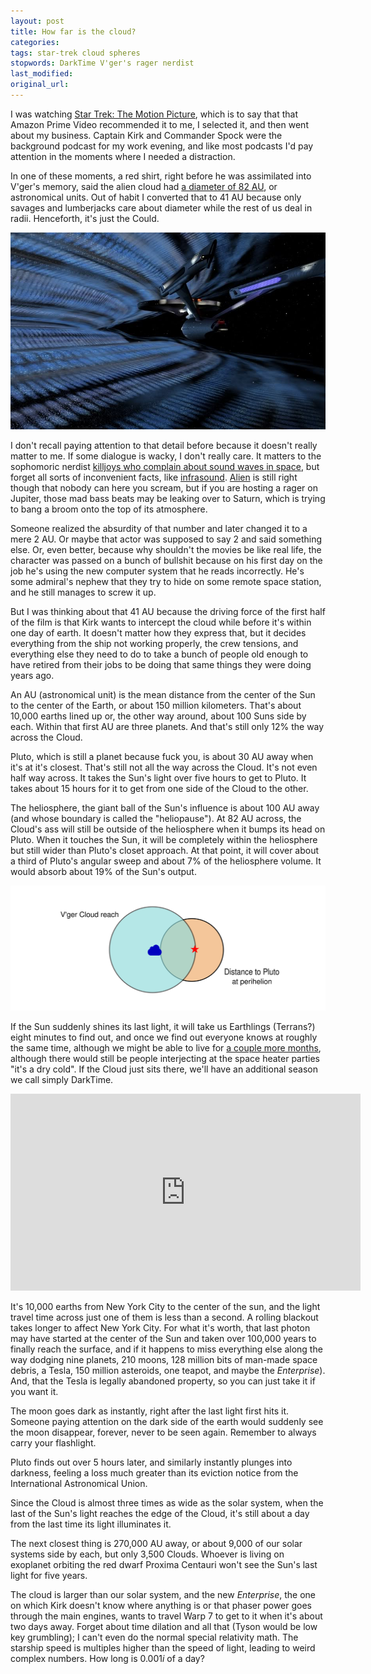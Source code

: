 ```yaml
---
layout: post
title: How far is the cloud?
categories:
tags: star-trek cloud spheres
stopwords: DarkTime V'ger's rager nerdist
last_modified:
original_url:
---
```


I was watching [Star Trek: The Motion Picture](https://www.imdb.com/title/tt0079945/), which is to say that that Amazon Prime Video recommended it to me, I selected it, and then went about my business. Captain Kirk and Commander Spock were the background podcast for my work evening, and like most podcasts I'd pay attention in the moments where I needed a distraction.

In one of these moments, a red shirt, right before he was assimilated into V'ger's memory, said the alien cloud had [a diameter of 82 AU](https://memory-alpha.fandom.com/wiki/V%27ger), or astronomical units. Out of habit I converted that to 41 AU because only savages and lumberjacks care about diameter while the rest of us deal in radii. Henceforth, it's just the Could.

![](/images/vger/vger-enterprise.jpg)

I don't recall paying attention to that detail before because it doesn't really matter to me. If some dialogue is wacky, I don't really care. It matters to the sophomoric nerdist [killjoys who complain about sound waves in space](https://www.wired.com/2016/04/neil-degrasse-tyson-black-hole-sucking-fun-universe/), but forget all sorts of inconvenient facts, like [infrasound](https://www.science.gov/topicpages/i/infrasound+source+observed). [Alien](https://www.imdb.com/title/tt0078748/) is still right though that nobody can here you scream, but if you are hosting a rager on Jupiter, those mad bass beats may be leaking over to Saturn, which is trying to bang a broom onto the top of its atmosphere.

Someone realized the absurdity of that number and later changed it to a mere 2 AU. Or maybe that actor was supposed to say 2 and said something else. Or, even better, because why shouldn't the movies be like real life, the character was passed on a bunch of bullshit because on his first day on the job he's using the new computer system that he reads incorrectly. He's some admiral's nephew that they try to hide on some remote space station, and he still manages to screw it up.

But I was thinking about that 41 AU because the driving force of the first half of the film is that Kirk wants to intercept the cloud while before it's within one day of earth. It doesn't matter how they express that, but it decides everything from the ship not working properly, the crew tensions, and everything else they need to do to take a bunch of people old enough to have retired from their jobs to be doing that same things they were doing years ago.

An AU (astronomical unit) is the mean distance from the center of the Sun to the center of the Earth, or about 150 million kilometers.  That's about 10,000 earths lined up or, the other way around, about 100 Suns side by each. Within that first AU are three planets. And that's still only 12% the way across the Cloud.

Pluto, which is still a planet because fuck you, is about 30 AU away when it's at it's closest. That's still not all the way across the Cloud. It's not even half way across. It takes the Sun's light over five hours to get to Pluto. It takes about 15 hours for it to get from one side of the Cloud to the other.

The heliosphere, the giant ball of the Sun's influence is about 100 AU away (and whose boundary is called the "heliopause"). At 82 AU across, the Cloud's ass will still be outside of the heliosphere when it bumps its head on Pluto. When it touches the Sun, it will be completely within the heliosphere but still wider than Pluto's closet approach. At that point, it will cover about a third of Pluto's angular sweep and about 7% of the heliosphere volume. It would absorb about 19% of the Sun's output.

![](/images/vger/vger_cloud_overlap.svg)

If the Sun suddenly shines its last light, it will take us Earthlings (Terrans?) eight minutes to find out, and once we find out everyone knows at roughly the same time, although we might be able to live for [a couple more months](http://curious.astro.cornell.edu/our-solar-system/39-our-solar-system/the-earth/other-catastrophes/61-how-long-could-life-on-earth-survive-if-the-sun-stopped-shining-beginner), although there would still be people interjecting at the space heater parties "it's a dry cold". If the Cloud just sits there, we'll have an additional season we call simply DarkTime.

<div class="youtube">
<iframe width="560" height="315" src="https://www.youtube.com/embed/4-F5TfXtue8" frameborder="0" allow="accelerometer; autoplay; clipboard-write; encrypted-media; gyroscope; picture-in-picture" allowfullscreen></iframe>
</div>

It's 10,000 earths from New York City to the center of the sun, and the light travel time across just one of them is less than a second. A rolling blackout takes longer to affect New York City. For what it's worth, that last photon may have started at the center of the Sun and taken over 100,000 years to finally reach the surface, and if it happens to miss everything else along the way dodging nine planets, 210 moons, 128 million bits of man-made space debris, a Tesla, 150 million asteroids, one teapot, and maybe the *Enterprise*). And, that the Tesla is legally abandoned property, so you can just take it if you want it.

The moon goes dark as instantly, right after the last light first hits it. Someone paying attention on the dark side of the earth would suddenly see the moon disappear, forever, never to be seen again. Remember to always carry your flashlight.

Pluto finds out over 5 hours later, and similarly instantly plunges into darkness, feeling a loss much greater than its eviction notice from the International Astronomical Union.

Since the Cloud is almost three times as wide as the solar system, when the last of the Sun's light reaches the edge of the Cloud, it's still about a day from the last time its light illuminates it.

The next closest thing is 270,000 AU away, or about 9,000 of our solar systems side by each, but only 3,500 Clouds. Whoever is living on exoplanet orbiting the red dwarf Proxima Centauri won't see the Sun's last light for five years.

The cloud is larger than our solar system, and the new *Enterprise*, the one on which Kirk doesn't know where anything is or that phaser power goes through the main engines, wants to travel Warp 7 to get to it when it's about two days away. Forget about time dilation and all that (Tyson would be low key grumbling); I can't even do the normal special relativity math. The starship speed is multiples higher than the speed of light, leading to weird complex numbers. How long is 0.001*i* of a day?
